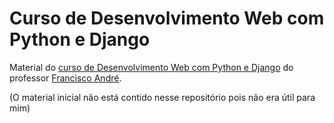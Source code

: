 # Curso de Desenvolvimento Web com Python e Django
 Material do [curso de Desenvolvimento Web com Python e Django](https://www.udemy.com/course/desenvolvimento-web-com-python-e-django/) do professor [Francisco André](https://github.com/fandrefh).
 
 (O material inicial não está contido nesse repositório pois não era útil para mim)
